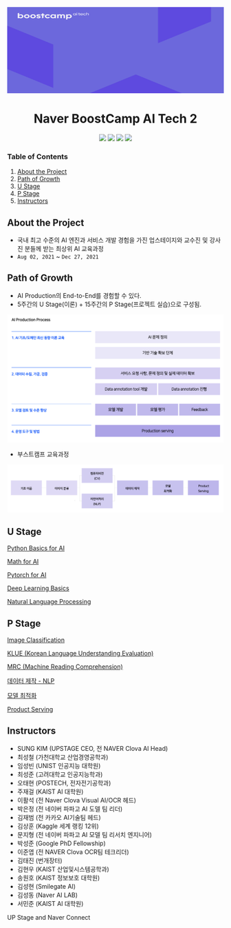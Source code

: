 <div align='center'>
  <img src='assets/images/virtual_background.png' width='100%' height='200'>
</div>

<h1 align='center'>Naver BoostCamp AI Tech 2</h1>

<p align="center">
  <img src="https://img.shields.io/badge/NLP-blue" />
  <img src="https://img.shields.io/badge/python-3-green" />
  <img src="https://img.shields.io/badge/v100-gpu-red" />   
  <img src="https://img.shields.io/badge/vscode-skyblue" />
</p>

### Table of Contents

1. [About the Project](#about-the-project)
2. [Path of Growth](#path-of-growth)
3. [U Stage](#u-stage)
4. [P Stage](#p-stage)
5. [Instructors](#instructors)



## About the Project

- 국내 최고 수준의 AI 엔진과 서비스 개발 경험을 가진 업스테이지와 교수진 및 강사진 분들께 받는 최상위 AI 교육과정
- `Aug 02, 2021` ~ `Dec 27, 2021`  



## Path of Growth

- AI Production의 End-to-End를 경험할 수 있다.
- 5주간의 U Stage(이론) + 15주간의 P Stage(프로젝트 실습)으로 구성됨.

<img src='assets/images/readme-01.png'>

- 부스트캠프 교육과정

<img src='assets/images/readme-02.png'>

## U Stage

[Python Basics for AI]()

[Math for AI]()

[Pytorch for AI]()

[Deep Learning Basics]()

[Natural Language Processing]()



## P Stage

[Image Classification]()

[KLUE (Korean Language Understanding Evaluation)]()

[MRC (Machine Reading Comprehension)]()

[데이터 제작 - NLP]()

[모델 최적화]()

[Product Serving]()



## Instructors

- SUNG KIM (UPSTAGE CEO, 전 NAVER Clova AI Head)
- 최성철 (가천대학교 산업경영공학과)
- 임성빈 (UNIST 인공지능 대학원)
- 최성준 (고려대학교 인공지능학과)
- 오태현 (POSTECH, 전자전기공학과)
- 주재걸 (KAIST AI 대학원)
- 이활석 (전 Naver Clova Visual AI/OCR 헤드)
- 박은정 (전 네이버 파파고 AI 도델 팀 리더)
- 김재범 (전 카카오 AI기술팀 헤드)
- 김상훈 (Kaggle 세계 랭킹 12위)
- 문지형 (전 네이버 파파고 AI 모델 팀 리서치 엔지니어)
- 박성준 (Google PhD Fellowship)
- 이준엽 (전 NAVER Clova OCR팀 테크리더)
- 김태진 (번개장터)
- 김현우 (KAIST 산업및시스템공학과)
- 송원호 (KAIST 정보보호 대학원)
- 김성현 (Smilegate AI)
- 김성동 (Naver AI LAB)
- 서민준 (KAIST AI 대학원)

UP Stage and Naver Connect
